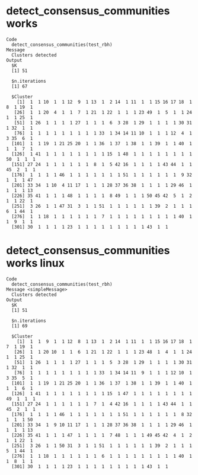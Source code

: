 # detect_consensus_communities works

    Code
      detect_consensus_communities(test_rbh)
    Message
      Clusters detected
    Output
      $K
      [1] 51
      
      $n.iterations
      [1] 67
      
      $Cluster
        [1]  1  1 10  1  1 12  9  1 13  1  2 14  1 11  1  1 15 16 17 18  1  8  1 19  1
       [26]  1  1 20  4  1  1  7  1 21  1 22  1  1  1 23 49  1  5  1  1 24  1  1 25  1
       [51]  1 26  1  1  1  1 27  1  1  1  6  3 28  1 29  1  1  1  1 30 31  1 32  1  1
       [76]  1  1  1  1  1  1  1  1  1 33  1 34 14 11 10  1  1  1 12  4  1  3 35  6  1
      [101]  1  1 19  1 21 25 20  1  1 36  1 37  1 38  1  1 39  1  1 40  1  1  1  7  1
      [126]  1 41  1  1  1  1  1  1  1  1 15  1 48  1  1  1  1  1  1  1  1 50  1  1  1
      [151] 27 24  1  1  1  1  1  1  8  1  5 42 16  1  1  1  1 43 44  1  1 45  2  1  1
      [176]  1  1  1  1 46  1  1  1  1  1  1  1 51  1  1  1  1  1  1  9 32  1  1  1 47
      [201] 33 34  1 10  4 11 17  1  1  1 28 37 36 38  1  1  1  1 29 46  1  1  1  1 13
      [226] 35 41  1  1  1 48  1  1  1  1  8 49  1  1  1 50 45 42  5  1  2  1  1 22  1
      [251]  3 26  1  1 47 31  3  1  1 51  1  1  1  1  1  1 39  2  1  1  1  6  1 44  1
      [276]  1  1 18  1  1  1  1  1  1  7  1  1  1  1  1  1  1  1  1 40  1  1  9  1  1
      [301] 30  1  1  1  1 23  1  1  1  1  1  1  1  1  1 43  1  1
      

# detect_consensus_communities works linux

    Code
      detect_consensus_communities(test_rbh)
    Message <simpleMessage>
      Clusters detected
    Output
      $K
      [1] 51
      
      $n.iterations
      [1] 69
      
      $Cluster
        [1]  1  1  9  1  1 12  8  1 13  1  2 14  1 11  1  1 15 16 17 18  1  7  1 19  1
       [26]  1  1 20 10  1  1  6  1 21  1 22  1  1  1 23 48  1  4  1  1 24  1  1 25  1
       [51]  1 26  1  1  1  1 27  1  1  1  5  3 28  1 29  1  1  1  1 30 31  1 32  1  1
       [76]  1  1  1  1  1  1  1  1  1 33  1 34 14 11  9  1  1  1 12 10  1  3 35  5  1
      [101]  1  1 19  1 21 25 20  1  1 36  1 37  1 38  1  1 39  1  1 40  1  1  1  6  1
      [126]  1 41  1  1  1  1  1  1  1  1 15  1 47  1  1  1  1  1  1  1  1 49  1  1  1
      [151] 27 24  1  1  1  1  1  1  7  1  4 42 16  1  1  1  1 43 44  1  1 45  2  1  1
      [176]  1  1  1  1 46  1  1  1  1  1  1  1 51  1  1  1  1  1  1  8 32  1  1  1 50
      [201] 33 34  1  9 10 11 17  1  1  1 28 37 36 38  1  1  1  1 29 46  1  1  1  1 13
      [226] 35 41  1  1  1 47  1  1  1  1  7 48  1  1  1 49 45 42  4  1  2  1  1 22  1
      [251]  3 26  1  1 50 31  3  1  1 51  1  1  1  1  1  1 39  2  1  1  1  5  1 44  1
      [276]  1  1 18  1  1  1  1  1  1  6  1  1  1  1  1  1  1  1  1 40  1  1  8  1  1
      [301] 30  1  1  1  1 23  1  1  1  1  1  1  1  1  1 43  1  1
      

